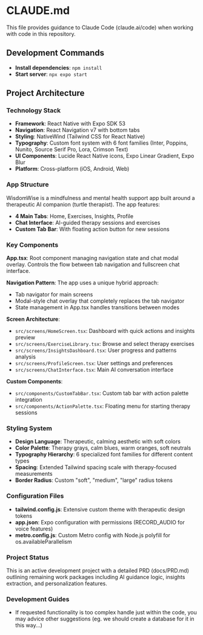 # CLAUDE.md

This file provides guidance to Claude Code (claude.ai/code) when working with code in this repository.

## Development Commands

- **Install dependencies**: `npm install`
- **Start server**: `npx expo start`


## Project Architecture

### Technology Stack
- **Framework**: React Native with Expo SDK 53
- **Navigation**: React Navigation v7 with bottom tabs
- **Styling**: NativeWind (Tailwind CSS for React Native)
- **Typography**: Custom font system with 6 font families (Inter, Poppins, Nunito, Source Serif Pro, Lora, Crimson Text)
- **UI Components**: Lucide React Native icons, Expo Linear Gradient, Expo Blur
- **Platform**: Cross-platform (iOS, Android, Web)

### App Structure
WisdomWise is a mindfulness and mental health support app built around a therapeutic AI companion (turtle therapist). The app features:

- **4 Main Tabs**: Home, Exercises, Insights, Profile
- **Chat Interface**: AI-guided therapy sessions and exercises
- **Custom Tab Bar**: With floating action button for new sessions

### Key Components

**App.tsx**: Root component managing navigation state and chat modal overlay. Controls the flow between tab navigation and fullscreen chat interface.

**Navigation Pattern**: The app uses a unique hybrid approach:
- Tab navigator for main screens
- Modal-style chat overlay that completely replaces the tab navigator
- State management in App.tsx handles transitions between modes

**Screen Architecture**:
- `src/screens/HomeScreen.tsx`: Dashboard with quick actions and insights preview
- `src/screens/ExerciseLibrary.tsx`: Browse and select therapy exercises  
- `src/screens/InsightsDashboard.tsx`: User progress and patterns analysis
- `src/screens/ProfileScreen.tsx`: User settings and preferences
- `src/screens/ChatInterface.tsx`: Main AI conversation interface

**Custom Components**:
- `src/components/CustomTabBar.tsx`: Custom tab bar with action palette integration
- `src/components/ActionPalette.tsx`: Floating menu for starting therapy sessions

### Styling System
- **Design Language**: Therapeutic, calming aesthetic with soft colors
- **Color Palette**: Therapy grays, calm blues, warm oranges, soft neutrals
- **Typography Hierarchy**: 6 specialized font families for different content types
- **Spacing**: Extended Tailwind spacing scale with therapy-focused measurements
- **Border Radius**: Custom "soft", "medium", "large" radius tokens

### Configuration Files
- **tailwind.config.js**: Extensive custom theme with therapeutic design tokens
- **app.json**: Expo configuration with permissions (RECORD_AUDIO for voice features)
- **metro.config.js**: Custom Metro config with Node.js polyfill for os.availableParallelism

### Project Status
This is an active development project with a detailed PRD (docs/PRD.md) outlining remaining work packages including AI guidance logic, insights extraction, and personalization features.

### Development Guides
- If requested functionality is too complex handle just within the code, you may advice other suggestions (eg. we should create a database for it in this way...)